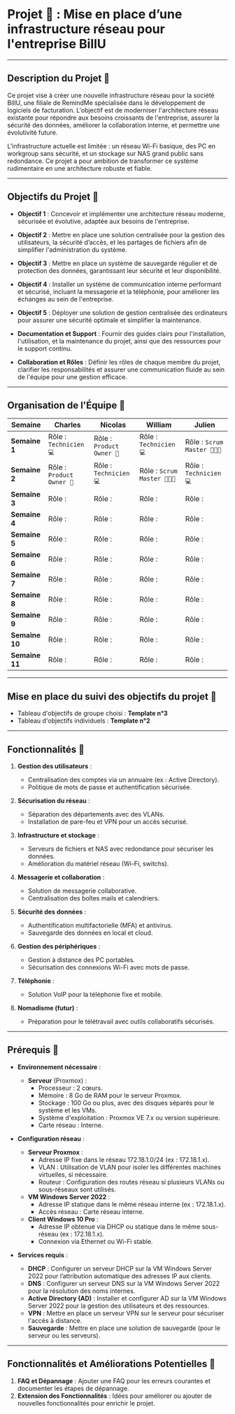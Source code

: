 # Projet 📑 : Mise en place d’une infrastructure réseau pour l'entreprise BillU 
---

## Description du Projet 📑

Ce projet vise à créer une nouvelle infrastructure réseau pour la société BillU, une filiale de RemindMe spécialisée dans le développement de logiciels de facturation. L'objectif est de moderniser l'architecture réseau existante pour répondre aux besoins croissants de l'entreprise, assurer la sécurité des données, améliorer la collaboration interne, et permettre une évolutivité future.

L'infrastructure actuelle est limitée : un réseau Wi-Fi basique, des PC en workgroup sans sécurité, et un stockage sur NAS grand public sans redondance. Ce projet a pour ambition de transformer ce système rudimentaire en une architecture robuste et fiable.

---

## Objectifs du Projet 📑

- **Objectif 1** : Concevoir et implémenter une architecture réseau moderne, sécurisée et évolutive, adaptée aux besoins de l'entreprise.

- **Objectif 2** : Mettre en place une solution centralisée pour la gestion des utilisateurs, la sécurité d’accès, et les partages de fichiers afin de simplifier l'administration du système.

- **Objectif 3** : Mettre en place un système de sauvegarde régulier et de protection des données, garantissant leur sécurité et leur disponibilité.

- **Objectif 4** : Installer un système de communication interne performant et sécurisé, incluant la messagerie et la téléphonie, pour améliorer les échanges au sein de l'entreprise.

- **Objectif 5** : Déployer une solution de gestion centralisée des ordinateurs pour assurer une sécurité optimale et simplifier la maintenance.

- **Documentation et Support** : Fournir des guides clairs pour l'installation, l'utilisation, et la maintenance du projet, ainsi que des ressources pour le support continu.

- **Collaboration et Rôles** : Définir les rôles de chaque membre du projet, clarifier les responsabilités et assurer une communication fluide au sein de l'équipe pour une gestion efficace.


---

## Organisation de l'Équipe 📑

| Semaine       | Charles      | Nicolas      | William      | Julien       |
|---------------|----------------|----------------|----------------|----------------|
| **Semaine 1** | Rôle : ``Technicien 💻`` | Rôle : ``Product Owner 🎯`` | Rôle : ``Technicien 💻`` | Rôle : ``Scrum Master 🧑‍🤝‍🧑`` |
| **Semaine 2** | Rôle : ``Product Owner 🎯``         | Rôle : ``Technicien 💻``         | Rôle : ``Scrum Master 🧑‍🤝‍🧑``         | Rôle : ``Technicien 💻``         |
| **Semaine 3** | Rôle :          | Rôle :          | Rôle :          | Rôle :          |
| **Semaine 4** | Rôle :          | Rôle :          | Rôle :          | Rôle :          |
| **Semaine 5** | Rôle :          | Rôle :          | Rôle :          | Rôle :          |
| **Semaine 6** | Rôle :          | Rôle :          | Rôle :          | Rôle :          |
| **Semaine 7** | Rôle :          | Rôle :          | Rôle :          | Rôle :          |
| **Semaine 8** | Rôle :          | Rôle :          | Rôle :          | Rôle :          |
| **Semaine 9** | Rôle :          | Rôle :          | Rôle :          | Rôle :          |
| **Semaine 10**| Rôle :          | Rôle :          | Rôle :          | Rôle :          |
| **Semaine 11** | Rôle :          | Rôle :          | Rôle :          | Rôle :          |

---

## Mise en place du suivi des objectifs du projet :bookmark_tabs:

* Tableau d'objectifs de groupe choisi : **Template n°3**  
* Tableau d'objectifs individuels : **Template n°2**  

---

## Fonctionnalités :bookmark_tabs:

1. **Gestion des utilisateurs** : 
   - Centralisation des comptes via un annuaire (ex : Active Directory).
   - Politique de mots de passe et authentification sécurisée.

2. **Sécurisation du réseau** :
   - Séparation des départements avec des VLANs.
   - Installation de pare-feu et VPN pour un accès sécurisé.

3. **Infrastructure et stockage** :
   - Serveurs de fichiers et NAS avec redondance pour sécuriser les données.
   - Amélioration du matériel réseau (Wi-Fi, switchs).

4. **Messagerie et collaboration** :
   - Solution de messagerie collaborative.
   - Centralisation des boîtes mails et calendriers.

5. **Sécurité des données** :
   - Authentification multifactorielle (MFA) et antivirus.
   - Sauvegarde des données en local et cloud.

6. **Gestion des périphériques** :
   - Gestion à distance des PC portables.
   - Sécurisation des connexions Wi-Fi avec mots de passe.

7. **Téléphonie** :
   - Solution VoIP pour la téléphonie fixe et mobile.

8. **Nomadisme (futur)** :
   - Préparation pour le télétravail avec outils collaboratifs sécurisés.


---

## Prérequis :bookmark_tabs:

- **Environnement nécessaire** :
  - **Serveur** (Proxmox) :
    - Processeur : 2 cœurs.
    - Mémoire : 8 Go de RAM pour le serveur Proxmox.
    - Stockage : 100 Go ou plus, avec des disques séparés pour le système et les VMs.
    - Système d'exploitation : Proxmox VE 7.x ou version supérieure.
    - Carte réseau : Interne.

- **Configuration réseau** :
  - **Serveur Proxmox** : 
    - Adresse IP fixe dans le réseau 172.18.1.0/24 (ex : 172.18.1.x).
    - VLAN : Utilisation de VLAN pour isoler les différentes machines virtuelles, si nécessaire.
    - Routeur : Configuration des routes réseau si plusieurs VLANs ou sous-réseaux sont utilisés.
  - **VM Windows Server 2022** :
    - Adresse IP statique dans le même réseau interne (ex : 172.18.1.x).
    - Accès réseau : Carte réseau interne.
  - **Client Windows 10 Pro** :
    - Adresse IP obtenue via DHCP ou statique dans le même sous-réseau (ex : 172.18.1.x).
    - Connexion via Ethernet ou Wi-Fi stable.

- **Services requis** : 
  - **DHCP** : Configurer un serveur DHCP sur la VM Windows Server 2022 pour l’attribution automatique des adresses IP aux clients.
  - **DNS** : Configurer un serveur DNS sur la VM Windows Server 2022 pour la résolution des noms internes.
  - **Active Directory (AD)** : Installer et configurer AD sur la VM Windows Server 2022 pour la gestion des utilisateurs et des ressources.
  - **VPN** : Mettre en place un serveur VPN sur le serveur pour sécuriser l'accès à distance.
  - **Sauvegarde** : Mettre en place une solution de sauvegarde (pour le serveur ou les serveurs).


---

## Fonctionnalités et Améliorations Potentielles :bookmark_tabs:

1. **FAQ et Dépannage** : Ajouter une FAQ pour les erreurs courantes et documenter les étapes de dépannage. 
2. **Extension des Fonctionnalités** : Idées pour améliorer ou ajouter de nouvelles fonctionnalités pour enrichir le projet.
